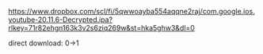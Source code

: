 https://www.dropbox.com/scl/fi/5qwwoayba554aqqne2raj/com.google.ios.youtube-20.11.6-Decrypted.ipa?rlkey=71r82ehgn163k3v2s6ziq269w&st=hka5ghw3&dl=0

direct download: 0->1
